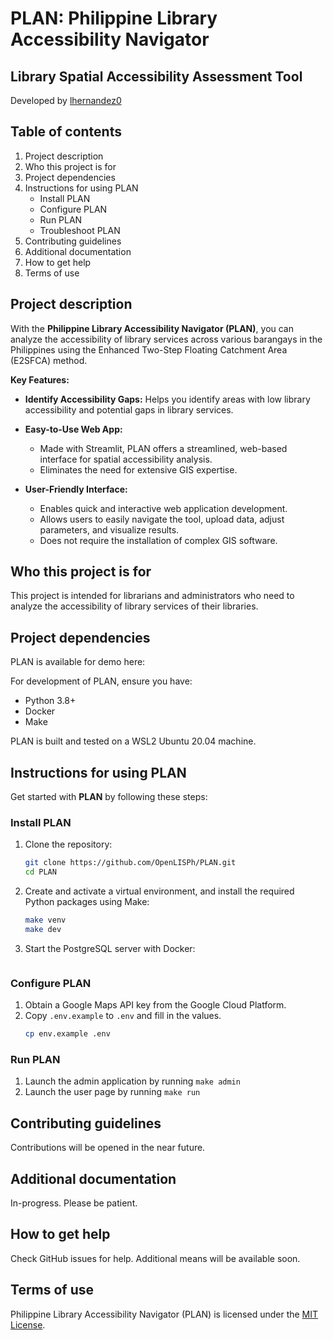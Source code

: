 # PLAN: Philippine Library Accessibility Navigator

## Library Spatial Accessibility Assessment Tool
Developed by [lhernandez0](https://github.com/lhernandez0)


## Table of contents
1. Project description
2. Who this project is for
3. Project dependencies
4. Instructions for using PLAN
   - Install PLAN
   - Configure PLAN
   - Run PLAN
   - Troubleshoot PLAN
5. Contributing guidelines
6. Additional documentation
7. How to get help
8. Terms of use


## Project description
With the **Philippine Library Accessibility Navigator (PLAN)**, you can analyze the accessibility of library services across various barangays in the Philippines using the Enhanced Two-Step Floating Catchment Area (E2SFCA) method.

**Key Features:**

- **Identify Accessibility Gaps:** Helps you identify areas with low library accessibility and potential gaps in library services.
  
- **Easy-to-Use Web App:**
  - Made with Streamlit, PLAN offers a streamlined, web-based interface for spatial accessibility analysis.
  - Eliminates the need for extensive GIS expertise.

- **User-Friendly Interface:**
  - Enables quick and interactive web application development.
  - Allows users to easily navigate the tool, upload data, adjust parameters, and visualize results.
  - Does not require the installation of complex GIS software.



## Who this project is for
This project is intended for librarians and administrators who need to analyze the accessibility of library services of their libraries.


## Project dependencies
PLAN is available for demo here:

For development of PLAN, ensure you have:
* Python 3.8+
* Docker
* Make

PLAN is built and tested on a WSL2 Ubuntu 20.04 machine.


## Instructions for using PLAN
Get started with **PLAN** by following these steps:


### Install PLAN
1. Clone the repository:
    ```sh
    git clone https://github.com/OpenLISPh/PLAN.git
    cd PLAN
    ```

2. Create and activate a virtual environment, and install the required Python packages using Make:
 
    ```sh
    make venv
    make dev
    ```

3. Start the PostgreSQL server with Docker:
    ```make db
    ```


### Configure PLAN
1. Obtain a Google Maps API key from the Google Cloud Platform.
2. Copy `.env.example` to `.env` and fill in the values.
    ```sh
    cp env.example .env
    ```


### Run PLAN
1. Launch the admin application by running `make admin`
2. Launch the user page by running `make run`


## Contributing guidelines
Contributions will be opened in the near future.


## Additional documentation
In-progress. Please be patient.

## How to get help
Check GitHub issues for help. Additional means will be available soon.

## Terms of use
Philippine Library Accessibility Navigator (PLAN) is licensed under the [MIT License](https://github.com/OpenLISPh/PLAN/blob/main/LICENSE).
